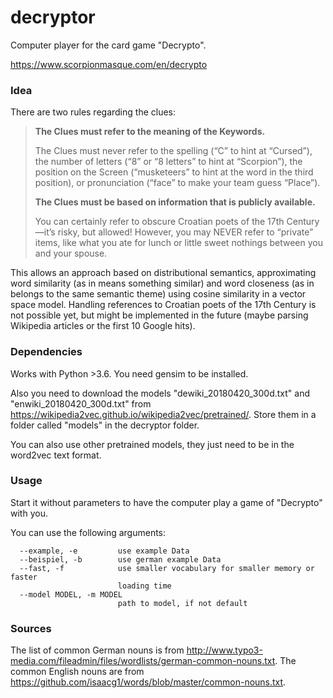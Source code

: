# decryptor
Computer player for the card game "Decrypto".

https://www.scorpionmasque.com/en/decrypto


### Idea
There are two rules regarding the clues:

> **The Clues must refer to the meaning of the Keywords.**
>
> The Clues must never refer to the spelling (“C” to hint at “Cursed”), the number of letters (“8” or “8 letters” to hint at “Scorpion”), the position on the Screen (“musketeers” to hint at the word in the third position), or pronunciation (“face” to make your team guess “Place”).
>
> **The Clues must be based on information that is publicly available.**
>
> You can certainly refer to obscure Croatian poets of the 17th Century—it’s risky, but allowed! However, you may NEVER refer to “private” items, like what you ate for lunch or little sweet nothings between you and your spouse.


This allows an approach based on distributional semantics, approximating word similarity (as in means something similar) and word closeness (as in belongs to the same semantic theme) using cosine similarity in a vector space model. Handling references to Croatian poets of the 17th Century is not possible yet, but might be implemented in the future (maybe parsing Wikipedia articles or the first 10 Google hits).


### Dependencies
Works with Python >3.6. You need gensim to be installed.

Also you need to download the models "dewiki_20180420_300d.txt" and "enwiki_20180420_300d.txt" 
from https://wikipedia2vec.github.io/wikipedia2vec/pretrained/. Store them in a folder called "models" in the decryptor folder.

You can also use other pretrained models, they just need to be in the word2vec text format. 

### Usage
Start it without parameters to have the computer play a game of "Decrypto" with you.

You can use the following arguments:
```  --german, -g          use German version
  --example, -e         use example Data
  --beispiel, -b        use german example Data
  --fast, -f            use smaller vocabulary for smaller memory or faster
                        loading time
  --model MODEL, -m MODEL
                        path to model, if not default

```

### Sources
The list of common German nouns is from http://www.typo3-media.com/fileadmin/files/wordlists/german-common-nouns.txt.
The common English nouns are from https://github.com/isaacg1/words/blob/master/common-nouns.txt.
